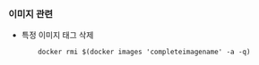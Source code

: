 ### 이미지 관련

- 특정 이미지 태그 삭제
    ```shell
        docker rmi $(docker images 'completeimagename' -a -q)
    ```
